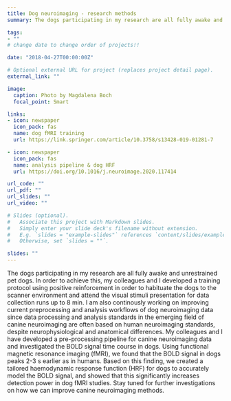 ```yaml
---
title: Dog neuroimaging - research methods
summary: The dogs participating in my research are all fully awake and unrestrained pet dogs ([see also here for more information](https://ccnu.univie.ac.at/)). In order to achieve this, my colleagues and I developed a training protocol using positive reinforcement in order to habituate the dogs to the scanner environment and attend the visual stimuli presentation for data collection runs up to 8 min. I am also continously working on improving current preprocessing and analysis workflows of dog neuroimaging data since data processing and analysis standards in the emerging field of canine neuroimaging are often based on human neuroimaging standards, despite neurophysiological and anatomical differences. Together with my colleagues, I have developed a pre-processing pipeline for canine neuroimaging data and investigated the BOLD signal time course in dogs. Using functional magnetic resonance imaging (fMRI), we found that the BOLD signal in dogs peaks 2-3 s earlier as in humans. Based on this finding, we created a tailored haemodynamic response function (HRF) for dogs to accurately model the BOLD signal, and showed that this significantly increases detection power in dog fMRI studies. Stay tuned for further investigations on how we can improve canine neuroimaging methods. 

tags:
- ""
# change date to change order of projects!!

date: "2018-04-27T00:00:00Z"

# Optional external URL for project (replaces project detail page).
external_link: ""

image:
  caption: Photo by Magdalena Boch
  focal_point: Smart

links:
- icon: newspaper
  icon_pack: fas
  name: dog fMRI training
  url: https://link.springer.com/article/10.3758/s13428-019-01281-7

- icon: newspaper
  icon_pack: fas
  name: analysis pipeline & dog HRF
  url: https://doi.org/10.1016/j.neuroimage.2020.117414

url_code: ""
url_pdf: ""
url_slides: ""
url_video: ""

# Slides (optional).
#   Associate this project with Markdown slides.
#   Simply enter your slide deck's filename without extension.
#   E.g. `slides = "example-slides"` references `content/slides/example-slides.md`.
#   Otherwise, set `slides = ""`.

slides: ""
---
```


The dogs participating in my research are all fully awake and unrestrained pet dogs. In order to achieve this, my colleagues and I developed a training protocol using positive reinforcement in order to habituate the dogs to the scanner environment and attend the visual stimuli presentation for data collection runs up to 8 min. I am also continously working on improving current preprocessing and analysis workflows of dog neuroimaging data since data processing and analysis standards in the emerging field of canine neuroimaging are often based on human neuroimaging standards, despite neurophysiological and anatomical differences. My colleagues and I have developed a pre-processing pipeline for canine neuroimaging data and investigated the BOLD signal time course in dogs. Using functional magnetic resonance imaging (fMRI), we found that the BOLD signal in dogs peaks 2-3 s earlier as in humans. Based on this finding, we created a tailored haemodynamic response function (HRF) for dogs to accurately model the BOLD signal, and showed that this significantly increases detection power in dog fMRI studies. Stay tuned for further investigations on how we can improve canine neuroimaging methods. 